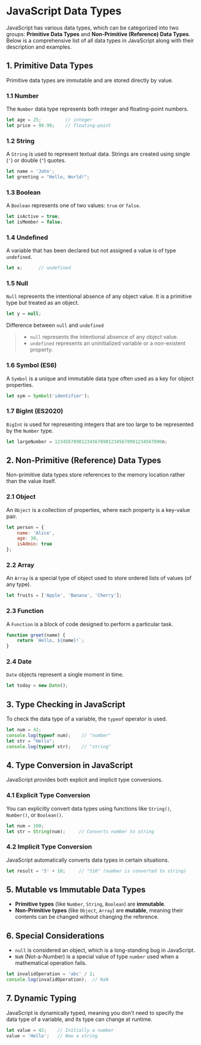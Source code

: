 # JavaScript Data Types

JavaScript has various data types, which can be categorized into two groups: **Primitive Data Types** and **Non-Primitive (Reference) Data Types**. Below is a comprehensive list of all data types in JavaScript along with their description and examples.

## 1. Primitive Data Types

Primitive data types are immutable and are stored directly by value.

### 1.1 Number
The `Number` data type represents both integer and floating-point numbers.

```js
let age = 25;         // integer
let price = 99.99;    // floating-point
```

### 1.2 String
A `String` is used to represent textual data. Strings are created using single (`'`) or double (`"`) quotes.

```js
let name = 'John';
let greeting = "Hello, World!";
```

### 1.3 Boolean
A `Boolean` represents one of two values: `true` or `false`.

```js
let isActive = true;
let isMember = false;
```

### 1.4 Undefined
A variable that has been declared but not assigned a value is of type `undefined`.

```js
let x;      // undefined
```

### 1.5 Null
`Null` represents the intentional absence of any object value. It is a primitive type but treated as an object.

```js
let y = null;
```
 Difference between `null` and `undefined`
> - `null` represents the intentional absence of any object value.
> - `undefined` represents an uninitialized variable or a non-existent property.


### 1.6 Symbol (ES6)
A `Symbol` is a unique and immutable data type often used as a key for object properties.

```js
let sym = Symbol('identifier');
```

### 1.7 BigInt (ES2020)
`BigInt` is used for representing integers that are too large to be represented by the `Number` type.

```js
let largeNumber = 1234567890123456789012345678901234567890n;
```

## 2. Non-Primitive (Reference) Data Types

Non-primitive data types store references to the memory location rather than the value itself.

### 2.1 Object
An `Object` is a collection of properties, where each property is a key-value pair.

```js
let person = {
    name: 'Alice',
    age: 30,
    isAdmin: true
};
```

### 2.2 Array
An `Array` is a special type of object used to store ordered lists of values (of any type).

```js
let fruits = ['Apple', 'Banana', 'Cherry'];
```

### 2.3 Function
A `Function` is a block of code designed to perform a particular task.

```js
function greet(name) {
    return `Hello, ${name}!`;
}
```

### 2.4 Date
`Date` objects represent a single moment in time.

```js
let today = new Date();
```

## 3. Type Checking in JavaScript

To check the data type of a variable, the `typeof` operator is used.

```js
let num = 42;
console.log(typeof num);    // "number"
let str = "Hello";
console.log(typeof str);    // "string"
```

## 4. Type Conversion in JavaScript

JavaScript provides both explicit and implicit type conversions.

### 4.1 Explicit Type Conversion
You can explicitly convert data types using functions like `String()`, `Number()`, or `Boolean()`.

```js
let num = 100;
let str = String(num);     // Converts number to string
```

### 4.2 Implicit Type Conversion
JavaScript automatically converts data types in certain situations.

```js
let result = '5' + 10;     // "510" (number is converted to string)
```

## 5. Mutable vs Immutable Data Types

- **Primitive types** (like `Number`, `String`, `Boolean`) are **immutable**.
- **Non-Primitive types** (like `Object`, `Array`) are **mutable**, meaning their contents can be changed without changing the reference.

## 6. Special Considerations
- `null` is considered an object, which is a long-standing bug in JavaScript.
- `NaN` (Not-a-Number) is a special value of type `number` used when a mathematical operation fails.

```js
let invalidOperation = 'abc' / 2;
console.log(invalidOperation);  // NaN
```

## 7. Dynamic Typing

JavaScript is dynamically typed, meaning you don't need to specify the data type of a variable, and its type can change at runtime.

```js
let value = 42;    // Initially a number
value = 'Hello';   // Now a string
```

